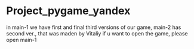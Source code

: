 # Project_pygame_yandex

in main-1 we have first and final third versions of our game, main-2 has second ver., that was maden by Vitaliy
if u want to open the game, please open main-1
